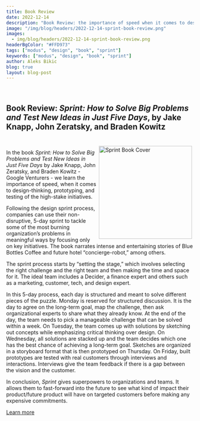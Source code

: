 ```yaml
---
title: Book Review
date: 2022-12-14
description: "Book Review: the importance of speed when it comes to design-thinking, prototyping, and testing of the high stake initiatives in *Sprint*."
image: "/img/blog/headers/2022-12-14-sprint-book-review.png"
images:
  - img/blog/headers/2022-12-14-sprint-book-review.png
headerBgColor: "#FFD973"
tags: ["modus", "design", "book", "sprint"]
keywords: ["modus", "design", "book", "sprint"]
author: Aleks Bikic
blog: true
layout: blog-post
---
```


<br>

## Book Review: *Sprint: How to Solve Big Problems and Test New Ideas in Just Five Days*, by Jake Knapp, John Zeratsky, and Braden Kowitz

<br>

<img src="/img/news/sprint-book-cover.png" alt="Sprint Book Cover" style="padding: 5px; height: 250px; float: right;">

In the book *Sprint: How to Solve Big Problems and Test New Ideas in Just Five Days* by Jake Knapp, John Zeratsky, and Braden Kowitz - Google Venturers - we learn the importance of speed, when it comes to design-thinking, prototyping, and testing of the high-stake initiatives.

Following the design sprint process, companies can use their non-disruptive, 5-day sprint to tackle some of the most burning organization’s problems in meaningful ways by focusing only on key initiatives. The book narrates intense and entertaining stories of Blue Bottles Coffee and future hotel “concierge-robot,” among others.

The sprint process starts by “setting the stage,” which involves selecting the right challenge and the right team and then making the time and space for it. The ideal team includes a Decider, a finance expert and others such as a marketing, customer, tech, and design expert.

In this 5-day process, each day is structured and meant to solve different pieces of the puzzle. Monday is reserved for structured discussion. It is the day to agree on the long-term goal, map the challenge, then ask organizational experts to share what they already know. At the end of the day, the team needs to pick a manageable challenge that can be solved within a week. On Tuesday, the team comes up with solutions by sketching out concepts while emphasizing critical thinking over design. On Wednesday, all solutions are stacked up and the team decides which one has the best chance of achieving a long-term goal. Sketches are organized in a storyboard format that is then prototyped on Thursday. On Friday, built prototypes are tested with real customers through interviews and interactions. Interviews give the team feedback if there is a gap between the vision and the customer.

In conclusion, *Sprint* gives superpowers to organizations and teams. It allows them to fast-forward into the future to see what kind of impact their product/future product will have on targeted customers before making any expensive commitments.

[Learn more](https://www.thesprintbook.com/book)

